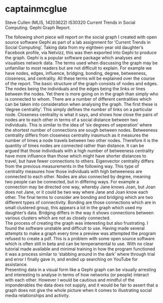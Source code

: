 captainmcglue
=============
<p>Steve Cullen (MLIS, 14203622) IS30320 Current Trends in Social Computing.
Gephi Graph Report.</p>

<p>The following short piece will report on the social graph I created with open source software Gephi as part of a lab assignment for ‘Current Trends in Social Computing’. Taking data from my eighteen year old daughter’s Facebook profile, via Netvizz, this was then exported into Gephi to produce the graph. Gephi is a popular software package which analyses and visualises network data. The terms used when discussing the graph may be unfamiliar to most readers  but are not difficult to explain. For example we have nodes, edges, influence, bridging, bonding, degree, betweeness, closeness, and centrality. All these terms will be explained over the course of the report. 
The basic structure of the graph consists of nodes and edges. The nodes being the individuals and the edges being the links or lines between the nodes.  Yet there is more going on in the  graph than simply who is connected to whom. There are a number of different centralities which can be taken into consideration when analysing the graph. The first these is ‘degree centrality’. This simply defines the number of links on a particular node. Closeness centrality is what it says, and shows how close the pairs of nodes are to each other in terms of a social distance between two individuals. This is similar to the idea of ‘six degrees of seperation’ where the shortest number of connections are sough between nodes. 
 Betweeness centrality differs from closeness centrality inasmuch as it  measures the number of times a node travels between two other nodes. Therefore it is the quantity of times nodes are connected rather than distance. It can be argued that those individuals with a high number of betweeness centrality have more influence than those which might have shorter distances to travel, but have fewer connections to others. 
Eigenvector centrality differs from the previous measurements in the following way.    This type of centrality measures how those individuals with high betweeness are connected to each other.  Nodes are also connected by degree, meaning two people can  be connected, but in differing ways. For example a connection may be directed one way, whereby Jane knows Joan, but Joan does not Jane, or it could be two way where Jane and Joan know each other. 
    The final terms to consider are bonding and bridging which are two different types of connectivity. Bonding are those connections which are in small clustered group, this appears a lot in the graph which used my daughter’s data. Bridging differs in the way it shows connections between various clusters which are not as closely connected. <br />
The process of creating the graph was interesting but also frustrating. I found the software unstable and difficult to use. Having made several attempts to make a graph every time a preview was attempted the program refused to create a pdf. This is a problem with some open source software which is often still in beta and can be temperamental to use.  With no clear tutorial made available and minimal training in how the program functioned it was a process similar to ‘stabbing around in the dark’ where through trial and error I finally gave in, and ended up  searching on YouTube for assistance. <br />
Presenting data in a visual form like a Gephi graph can be visually arresting and interesting to analyse in terms of how networks (or people) interact with each other. However I would be cautious and mindful of the imponderables the data does not supply, and it would be fair to assert that  a graph does not give the whole picture when it comes to illustrating social media  relationships and activity. </p>

